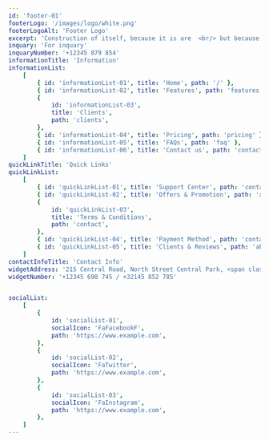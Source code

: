 ```yaml
---
id: 'footer-01'
footerLogo: '/images/logo/white.png'
footerLogoAlt: 'Footer Logo'
excerpt: 'Construction of itself, because it is are  <br/> but because some proper style design is occur in toil and pain pleasure'
inquary: 'For inquary'
inquaryNumber: '+12345 879 854'
informationTitle: 'Information'
informationList:
    [
        { id: 'informationList-01', title: 'Home', path: '/' },
        { id: 'informationList-02', title: 'Features', path: 'features' },
        {
            id: 'informationList-03',
            title: 'Clients',
            path: 'clients',
        },
        { id: 'informationList-04', title: 'Pricing', path: 'pricing' },
        { id: 'informationList-05', title: 'FAQs', path: 'faq' },
        { id: 'informationList-06', title: 'Contact us', path: 'contact' },
    ]
quickLinkTitle: 'Quick Links'
quickLinkList:
    [
        { id: 'quickLinkList-01', title: 'Support Center', path: 'contact' },
        { id: 'quickLinkList-02', title: 'Offers & Promotion', path: 'about' },
        {
            id: 'quickLinkList-03',
            title: 'Terms & Conditions',
            path: 'contact',
        },
        { id: 'quickLinkList-04', title: 'Payment Method', path: 'contact' },
        { id: 'quickLinkList-05', title: 'Clients & Reviews', path: 'about' },
    ]
contactInfoTitle: 'Contact Info'
widgetAddress: '215 Central Road, North Street Central Park, <span class="text-primary">New York, USA</span>'
widgetNumber: '+12345 698 745 / +32145 852 785'


socialList:
    [
        {
            id: 'socialList-01',
            socialIcon: 'FaFacebookF',
            path: 'https://www.example.com',
        },
        {
            id: 'socialList-02',
            socialIcon: 'FaTwitter',
            path: 'https://www.example.com',
        },
        {
            id: 'socialList-03',
            socialIcon: 'FaInstagram',
            path: 'https://www.example.com',
        },
    ]
---
```


